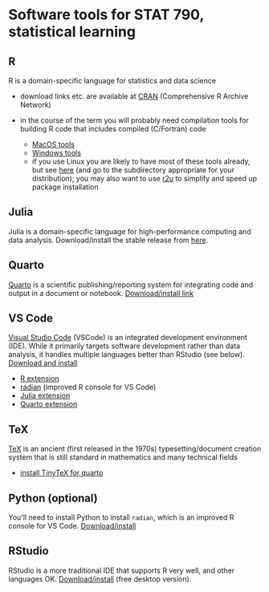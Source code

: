 # Software tools for STAT 790, statistical learning

## R

R is a domain-specific language for statistics and data science

   - download links etc. are available at [CRAN](https://cran.r-project.org/) (Comprehensive R Archive Network)
   - in the course of the term you will probably need compilation tools for building R code that includes compiled (C/Fortran) code
   
      - [MacOS tools](https://mac.r-project.org/tools/)
      - [Windows tools](https://cran.r-project.org/bin/windows/Rtools/rtools42/rtools.html)
	  - if you use Linux you are likely to have most of these tools already, but see [here](https://cran.r-project.org/bin/linux/) (and go to the subdirectory appropriate for your distribution); you may also want to use [r2u](https://github.com/eddelbuettel/r2u#r2u-cran-as-ubuntu-binaries) to simplify and speed up package installation
	  
	  
## Julia

Julia is a domain-specific language for high-performance computing and data analysis. Download/install the stable release from [here](https://julialang.org/downloads/).

## Quarto

[Quarto](https://quarto.org/) is a scientific publishing/reporting system for integrating code and output in a document or notebook. [Download/install link](https://quarto.org/docs/get-started/)


## VS Code

[Visual Studio Code](https://code.visualstudio.com/) (VSCode) is an integrated development environment (IDE). While it primarily targets software development rather than data analysis, it handles multiple languages better than RStudio (see below). [Download and install](https://code.visualstudio.com/download)

  - [R extension](https://code.visualstudio.com/docs/languages/r)
  - [radian](https://github.com/randy3k/radian#radian-a-21-century-r-console) (improved R console for VS Code)
  - [Julia extension](https://code.visualstudio.com/docs/languages/julia)
  - [Quarto extension](https://quarto.org/docs/tools/vscode.html)
  
## TeX 

[TeX](https://en.wikipedia.org/wiki/TeX) is an ancient (first released in the 1970s) typesetting/document creation system that is still standard in mathematics and many technical fields

   - [install TinyTeX for quarto](https://quarto.org/docs/output-formats/pdf-engine.html)

## Python (optional)

You'll need to install Python to install `radian`, which is an improved R console for VS Code. [Download/install](https://www.python.org/downloads/)


## RStudio

RStudio is a more traditional IDE that supports R very well, and other languages OK. [Download/install](https://www.rstudio.com/products/rstudio/download/) (free desktop version). 
